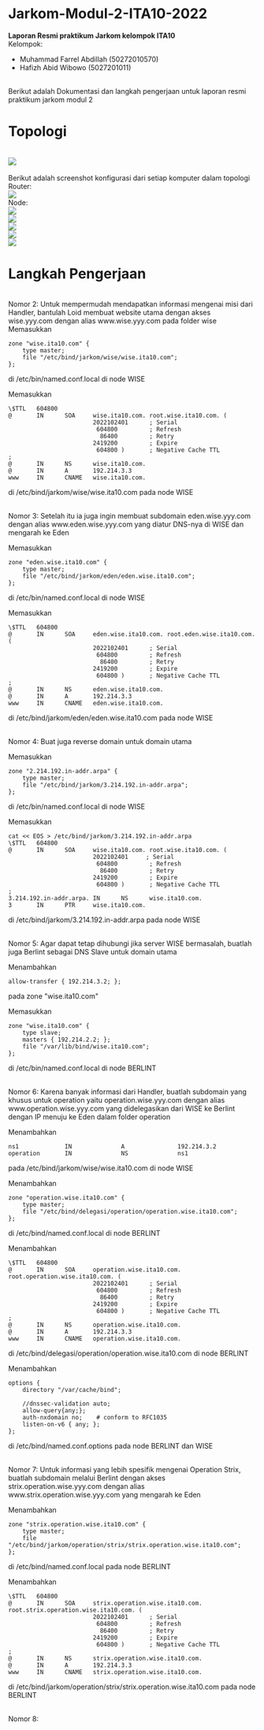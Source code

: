 # Jarkom-Modul-2-ITA10-2022
**Laporan Resmi praktikum Jarkom kelompok ITA10**
<br>
Kelompok:
- Muhammad Farrel Abdillah (50272010570)
- Hafizh Abid Wibowo (5027201011)
<br>
Berikut adalah Dokumentasi dan langkah pengerjaan untuk laporan resmi praktikum jarkom modul 2
<br>

# **Topologi**
<br>
<img src="Screenshot/1.PNG">
<br>
 <br>
 Berikut adalah screenshot konfigurasi dari setiap komputer dalam topologi
 <br>
 Router:
 <br>
 <img src="Screenshot/2.PNG">
 <br>
 Node:
 <br>
 <img src="Screenshot/3.PNG">
 <br>
 <img src="Screenshot/4.PNG">
 <br>
 <img src="Screenshot/5.PNG">
 <br>
 <img src="Screenshot/6.PNG">
 <br>
 <img src="Screenshot/7.PNG">

# **Langkah Pengerjaan**
<br>
Nomor 2:
Untuk mempermudah mendapatkan informasi mengenai misi dari Handler, bantulah Loid membuat website utama dengan akses wise.yyy.com dengan alias www.wise.yyy.com pada folder wise 
<br>
Memasukkan

```
zone "wise.ita10.com" {
    type master;
    file "/etc/bind/jarkom/wise/wise.ita10.com";
};
```
di /etc/bin/named.conf.local di node WISE
 
Memasukkan 
```
\$TTL   604800
@       IN      SOA     wise.ita10.com. root.wise.ita10.com. (
                        2022102401      ; Serial
                         604800         ; Refresh
                          86400         ; Retry
                        2419200         ; Expire
                         604800 )       ; Negative Cache TTL
;
@       IN      NS      wise.ita10.com.
@       IN      A       192.214.3.3
www     IN      CNAME   wise.ita10.com.
```
di /etc/bind/jarkom/wise/wise.ita10.com pada node WISE

<br>
Nomor 3:
Setelah itu ia juga ingin membuat subdomain eden.wise.yyy.com dengan alias www.eden.wise.yyy.com yang diatur DNS-nya di WISE dan mengarah ke Eden 
<br>

Memasukkan 
```
zone "eden.wise.ita10.com" {
    type master;
    file "/etc/bind/jarkom/eden/eden.wise.ita10.com";
};
```
di /etc/bin/named.conf.local di node WISE

Memasukkan 
```
\$TTL   604800
@       IN      SOA     eden.wise.ita10.com. root.eden.wise.ita10.com. (
                        2022102401      ; Serial
                         604800         ; Refresh
                          86400         ; Retry
                        2419200         ; Expire
                         604800 )       ; Negative Cache TTL
;
@       IN      NS      eden.wise.ita10.com.
@       IN      A       192.214.3.3
www     IN      CNAME   eden.wise.ita10.com.
```
di /etc/bind/jarkom/eden/eden.wise.ita10.com pada node WISE

<br>
Nomor 4:
Buat juga reverse domain untuk domain utama
<br>

Memasukkan 
```
zone "2.214.192.in-addr.arpa" {
    type master;
    file "/etc/bind/jarkom/3.214.192.in-addr.arpa";
};
```
di /etc/bin/named.conf.local di node WISE

Memasukkan 
```
cat << EOS > /etc/bind/jarkom/3.214.192.in-addr.arpa
\$TTL   604800
@       IN      SOA     wise.ita10.com. root.wise.ita10.com. (
                        2022102401     ; Serial
                         604800         ; Refresh
                          86400         ; Retry
                        2419200         ; Expire
                         604800 )       ; Negative Cache TTL
;
3.214.192.in-addr.arpa. IN      NS      wise.ita10.com.
3       IN      PTR     wise.ita10.com.
```
di /etc/bind/jarkom/3.214.192.in-addr.arpa pada node WISE

<br>
Nomor 5:
Agar dapat tetap dihubungi jika server WISE bermasalah, buatlah juga Berlint sebagai DNS Slave untuk domain utama
<br>

Menambahkan 
```
allow-transfer { 192.214.3.2; };
```
pada zone "wise.ita10.com"


Memasukkan 
```
zone "wise.ita10.com" {
    type slave;
    masters { 192.214.2.2; };
    file "/var/lib/bind/wise.ita10.com"; 
};
```
di /etc/bin/named.conf.local di node BERLINT

<br>
Nomor 6:
Karena banyak informasi dari Handler, buatlah subdomain yang khusus untuk operation yaitu operation.wise.yyy.com dengan alias www.operation.wise.yyy.com yang didelegasikan dari WISE ke Berlint dengan IP menuju ke Eden dalam folder operation 
<br>

Menambahkan 
```
ns1             IN              A               192.214.3.2
operation       IN              NS              ns1
```
pada /etc/bind/jarkom/wise/wise.ita10.com di node WISE

Menambahkan 
```
zone "operation.wise.ita10.com" {
    type master;
    file "/etc/bind/delegasi/operation/operation.wise.ita10.com";
};
```
di /etc/bind/named.conf.local di node BERLINT

Menambahkan
```
\$TTL   604800
@       IN      SOA     operation.wise.ita10.com. root.operation.wise.ita10.com. (
                        2022102401      ; Serial
                         604800         ; Refresh
                          86400         ; Retry
                        2419200         ; Expire
                         604800 )       ; Negative Cache TTL
;
@       IN      NS      operation.wise.ita10.com.
@       IN      A       192.214.3.3
www     IN      CNAME   operation.wise.ita10.com.
```
di /etc/bind/delegasi/operation/operation.wise.ita10.com di node BERLINT

Menambahkan
```
options {
    directory "/var/cache/bind";

    //dnssec-validation auto;
    allow-query{any;};
    auth-nxdomain no;    # conform to RFC1035
    listen-on-v6 { any; };
};
```
di /etc/bind/named.conf.options pada node BERLINT dan WISE

<br> 
Nomor 7:
Untuk informasi yang lebih spesifik mengenai Operation Strix, buatlah subdomain melalui Berlint dengan akses strix.operation.wise.yyy.com dengan alias www.strix.operation.wise.yyy.com yang mengarah ke Eden 

Menambahkan
```
zone "strix.operation.wise.ita10.com" {
    type master;
    file "/etc/bind/jarkom/operation/strix/strix.operation.wise.ita10.com";
};
```
di /etc/bind/named.conf.local pada node BERLINT

Menambahkan
```
\$TTL   604800
@       IN      SOA     strix.operation.wise.ita10.com. root.strix.operation.wise.ita10.com. (
                        2022102401      ; Serial
                         604800         ; Refresh
                          86400         ; Retry
                        2419200         ; Expire
                         604800 )       ; Negative Cache TTL
;
@       IN      NS      strix.operation.wise.ita10.com.
@       IN      A       192.214.3.3
www     IN      CNAME   strix.operation.wise.ita10.com.
```
di /etc/bind/jarkom/operation/strix/strix.operation.wise.ita10.com pada node BERLINT

<br> 
Nomor 8:
